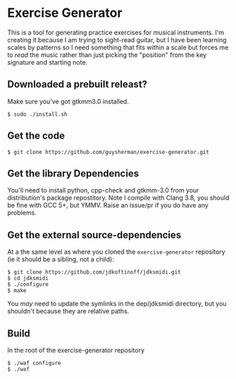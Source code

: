 # Exercise Generator

This is a tool for generating practice exercises for musical instruments. I'm creating it because I am trying to sight-read guitar, but I have been learning scales by patterns so I need something that fits within a scale but forces me to *read* the music rather than just picking the "position" from the key signature and starting note.

## Downloaded a prebuilt releast?

Make sure you've got gtkmm3.0 installed.

```
$ sudo ./install.sh
```

## Get the code

```
$ git clone https://github.com/guysherman/exercise-generator.git

```
## Get the library Dependencies

You'll need to install python, cpp-check and gtkmm-3.0 from your distribution's package repostitory. Note I compile with Clang 3.8, you should be fine with GCC 5+, but YMMV. Raise an issue/pr if you do have any problems.

## Get the external source-dependencies

At a the same level as where you cloned the `exercise-generator` repository (ie it should be a sibling, not a child):

```
$ git clone https://github.com/jdkoftinoff/jdksmidi.git
$ cd jdksmidi
$ ./configure
$ make

```
You *may* need to update the symlinks in the dep/jdksmidi directory, but you shouldn't because they are relative paths.

## Build

In the root of the exercise-generator repository

```
$ ./waf configure
$ ./waf

```
